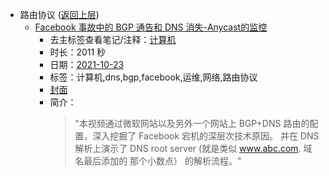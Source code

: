 - 路由协议 ([返回上层](../))
    - [Facebook 事故中的 BGP 通告和 DNS 消失-Anycast的监控](https://www.bilibili.com/video/BV1Wq4y1R7p2)
        - 去主标签查看笔记/注释：[计算机](../markmap/计算机.html)
        - 时长：2011 秒
        - 日期：[2021-10-23](../markmap/202110.html)
        - 标签：计算机,dns,bgp,facebook,运维,网络,路由协议
        - [封面](http://i0.hdslb.com/bfs/archive/50e18c2b6bf0bd54fd87ae763317f674f5692dc8.jpg)
        - 简介：
            > "本视频通过微软网站以及另外一个网站上 BGP+DNS 路由的配置，深入挖掘了 Facebook 宕机的深层次技术原因。 
并在 DNS 解析上演示了 DNS root server (就是类似 www.abc.com. 域名最后添加的 那个小数点） 的解析流程。"

